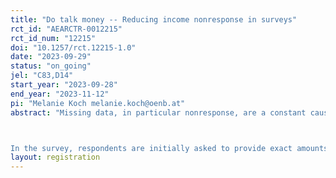 ```yaml
---
title: "Do talk money -- Reducing income nonresponse in surveys"
rct_id: "AEARCTR-0012215"
rct_id_num: "12215"
doi: "10.1257/rct.12215-1.0"
date: "2023-09-29"
status: "on_going"
jel: "C83,D14"
start_year: "2023-09-28"
end_year: "2023-11-12"
pi: "Melanie Koch melanie.koch@oenb.at"
abstract: "Missing data, in particular nonresponse, are a constant cause of sorrow in surveys. Questions that are especially prone to item nonresponse are questions about monetary values, like income. Over the last decades, several methods to reduce nonresponse were developed and tested. Evidently, there is not one solution that fits all. Being members of the research team of the international OeNB Euro Survey, we will use an experiment, testing a new approach to reduce income nonresponse. The main reason to test new approaches is that the current approach, which will be our control treatment, works well in some country samples but barely in others. Thus, we restrict the experiment to four countries --Bosnia and Herzegovina, Bulgaria, Hungary and Poland -- in which nonresponse is particularly high and current approaches to reduce it have not been fruitful. 

In the survey, respondents are initially asked to provide exact amounts on, for example, monthly household income. Currently, if they are then not willing or not able to give an exact amount, i.e. nonresponse occurs, they are offered to choose their income from a list of very granular income brackets. These brackets can amount to over 30 in some countries. We want to test a treatment in which -- instead of presenting respondents these granular brackets after their first income refusal -- we simply ask them if their income falls into the first, second or third income tercile, which is predefined by us. The idea is that (i) for many research projects pursued with the OeNB Euro Survey, being able to categorize people in low, medium or high income is sufficient and (ii) respondents are more likely to answer questions that are cognitively less demanding and less privacy-invading."
layout: registration
---
```


